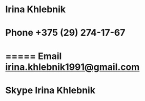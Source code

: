 #   Irina Khlebnik
# Phone +375 (29) 274-17-67
=====
Email irina.khlebnik1991@gmail.com
===
Skype Irina Khlebnik
===
